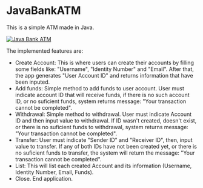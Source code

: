 # JavaBankATM
This is a simple ATM made in Java.

[![Java Bank ATM](https://i.ibb.co/Gd4XRV2/Automated-Teller-Machine-2-2.png)]([https://www.youtube.com/watch?v=StTqXEQ2l-Y](https://www.youtube.com/watch?v=dIuU_loGL2s) "Java Bank ATM")

The implemented features are:

- Create Account: This is where users can create their accounts by filling some fields like: "Username", "Identity Number" and "Email". After that, the app generates "User Account ID" and returns information that have been inputed.
- Add funds: Simple method to add funds to user account. User must indicate account ID that will receive funds, if there is no such account ID, or no suficient funds, system returns message: "Your transaction cannot be completed".
- Withdrawal: Simple method to withdrawal. User must indicate Account ID and then input value to withdrawal. If ID wasn't created, doesn't exist, or there is no suficient funds to withdrawal, system returns message: "Your transaction cannot be completed".
- Transfer: User must indicate "Sender ID" and "Receiver ID", then, input value to transfer. If any of both IDs have not been created yet, or there is no suficient funds to transfer, the system will return the message: "Your transaction cannot be completed".
- List: This will list each created Account and its information (Username, Identity Number, Email, Funds).
- Close. End application.
